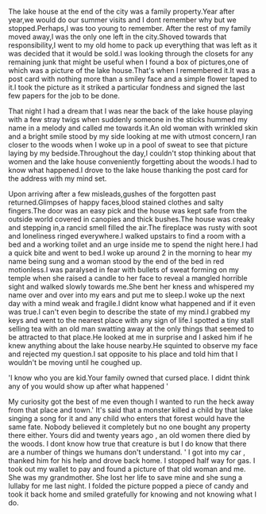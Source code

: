 The lake house at the end of the city was a family property.Year after year,we would do our summer visits and I dont remember why but we stopped.Perhaps,I was too young to remember. After the rest of my family moved away,I was the only one left in the city.Shoved towards that responsibility,I went to my old home to pack up everything that was left as it was decided that it would be sold.I was looking through the closets for any remaining junk that might be useful when I found a box of pictures,one of which  was a picture of the lake house.That's when I remembered it.It was a post card with nothing more than a smiley face and a simple flower taped to it.I took the picture as it striked a particular fondness and signed the last few papers for the job to be done. 

That night I had a dream that I was near the back of the lake house playing with a few stray twigs when suddenly someone in the sticks hummed my name in a melody and called me towards it.An old woman with wrinkled skin and a bright smile stood by my side looking at me with utmost concern,I ran closer to the woods when I woke up in a pool of sweat to see that picture laying by my bedside.Throughout the day,I couldn't stop thinking about that women and the lake house conveniently forgetting about the woods.I had to know what happened.I drove to the lake house thanking the post card for the address with my mind set. 

Upon arriving after a few misleads,gushes of the forgotten past returned.Glimpses of happy faces,blood stained clothes and salty fingers.The door was an easy pick and the house was kept safe from the outside world covered in canopies and thick bushes.The house was creaky and stepping in,a rancid smell filled the air.The fireplace was rusty with soot and loneliness ringed everywhere.I walked upstairs to find a room with a bed and a working toilet and an urge inside me to spend the night here.I had a quick bite and went to bed.I woke up around 2 in the morning to hear my name being sung and a woman stood by the end of the bed in red motionless.I was paralysed in fear with bullets of sweat forming on my temple when she raised a candle to her face to reveal a mangled horrible sight and walked slowly towards me.She bent her kness and whispered my name over and over into my ears and put me to sleep.I woke up the next day with a mind weak and fragile.I didnt know what happened and if it even was true.I can't even begin to describe the state of my mind.I grabbed my keys and went to the nearest place with any sign of life.I spotted a tiny stall selling tea with an old man swatting away at the only things that seemed to be attracted to that place.He looked at me in surprise and I asked him if he knew anything about the lake house nearby.He squinted to observe my face and rejected my question.I sat opposite to his place and told him that I wouldn't be moving until he coughed up. 

'I know who you are kid.Your family owned that cursed place. I didnt think any of you would show up after what happened ' 

My curiosity got the best of me even though I wanted to run the heck away from that place and town.' It's said that a monster  killed a child by that lake singing a song for it  and any child who enters that forest would have the same fate. Nobody  believed it completely but no one bought any property there either. Yours did and twenty years ago , an old women there died by the woods. I dont know how true that creature is but I do know that there are a number of things we humans don't understand. ' 
I got into my car , thanked him for his help and drove back home. I stopped half way for gas. I took out my wallet to pay and found a picture of that old woman and me. She was my grandmother. She lost her life to save mine and she sung a lullaby for me last night. 
I folded the picture popped a piece of candy and took it back home and smiled gratefully for knowing and not knowing what I do.